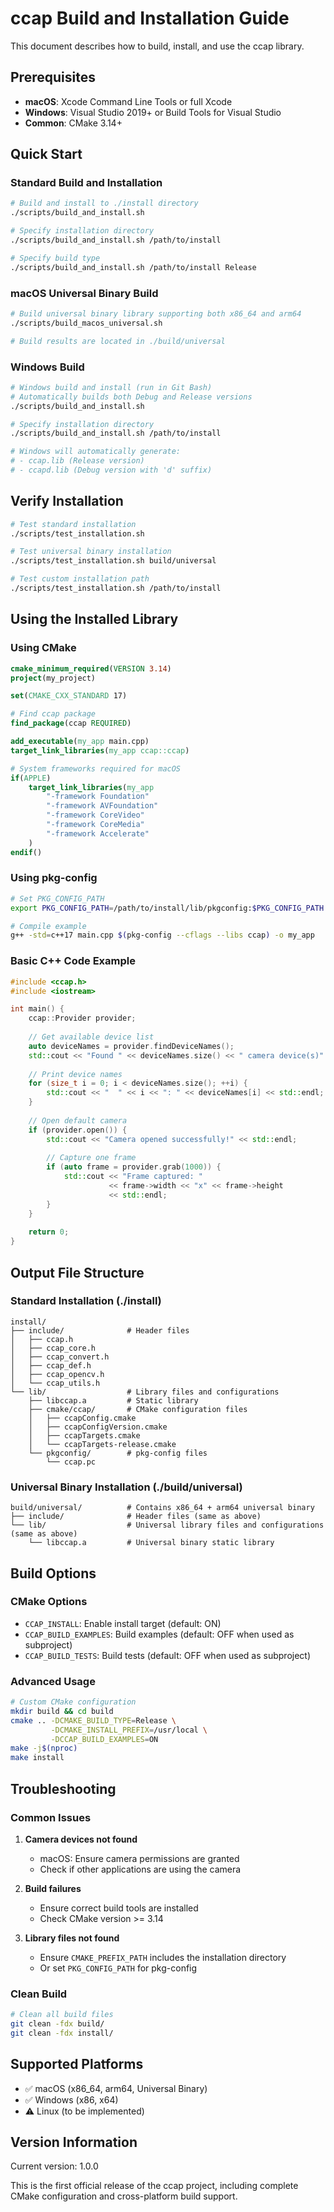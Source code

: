 # ccap Build and Installation Guide

This document describes how to build, install, and use the ccap library.

## Prerequisites

- **macOS**: Xcode Command Line Tools or full Xcode
- **Windows**: Visual Studio 2019+ or Build Tools for Visual Studio
- **Common**: CMake 3.14+

## Quick Start

### Standard Build and Installation

```bash
# Build and install to ./install directory
./scripts/build_and_install.sh

# Specify installation directory
./scripts/build_and_install.sh /path/to/install

# Specify build type
./scripts/build_and_install.sh /path/to/install Release
```

### macOS Universal Binary Build

```bash
# Build universal binary library supporting both x86_64 and arm64
./scripts/build_macos_universal.sh

# Build results are located in ./build/universal
```

### Windows Build

```bash
# Windows build and install (run in Git Bash)
# Automatically builds both Debug and Release versions
./scripts/build_and_install.sh

# Specify installation directory
./scripts/build_and_install.sh /path/to/install

# Windows will automatically generate:
# - ccap.lib (Release version)
# - ccapd.lib (Debug version with 'd' suffix)
```

## Verify Installation

```bash
# Test standard installation
./scripts/test_installation.sh

# Test universal binary installation
./scripts/test_installation.sh build/universal

# Test custom installation path
./scripts/test_installation.sh /path/to/install
```

## Using the Installed Library

### Using CMake

```cmake
cmake_minimum_required(VERSION 3.14)
project(my_project)

set(CMAKE_CXX_STANDARD 17)

# Find ccap package
find_package(ccap REQUIRED)

add_executable(my_app main.cpp)
target_link_libraries(my_app ccap::ccap)

# System frameworks required for macOS
if(APPLE)
    target_link_libraries(my_app 
        "-framework Foundation"
        "-framework AVFoundation" 
        "-framework CoreVideo"
        "-framework CoreMedia"
        "-framework Accelerate"
    )
endif()
```

### Using pkg-config

```bash
# Set PKG_CONFIG_PATH
export PKG_CONFIG_PATH=/path/to/install/lib/pkgconfig:$PKG_CONFIG_PATH

# Compile example
g++ -std=c++17 main.cpp $(pkg-config --cflags --libs ccap) -o my_app
```

### Basic C++ Code Example

```cpp
#include <ccap.h>
#include <iostream>

int main() {
    ccap::Provider provider;
    
    // Get available device list
    auto deviceNames = provider.findDeviceNames();
    std::cout << "Found " << deviceNames.size() << " camera device(s)" << std::endl;
    
    // Print device names
    for (size_t i = 0; i < deviceNames.size(); ++i) {
        std::cout << "  " << i << ": " << deviceNames[i] << std::endl;
    }
    
    // Open default camera
    if (provider.open()) {
        std::cout << "Camera opened successfully!" << std::endl;
        
        // Capture one frame
        if (auto frame = provider.grab(1000)) {
            std::cout << "Frame captured: " 
                      << frame->width << "x" << frame->height 
                      << std::endl;
        }
    }
    
    return 0;
}
```

## Output File Structure

### Standard Installation (./install)
```
install/
├── include/              # Header files
│   ├── ccap.h
│   ├── ccap_core.h
│   ├── ccap_convert.h
│   ├── ccap_def.h
│   ├── ccap_opencv.h
│   └── ccap_utils.h
└── lib/                  # Library files and configurations
    ├── libccap.a         # Static library
    ├── cmake/ccap/       # CMake configuration files
    │   ├── ccapConfig.cmake
    │   ├── ccapConfigVersion.cmake
    │   ├── ccapTargets.cmake
    │   └── ccapTargets-release.cmake
    └── pkgconfig/        # pkg-config files
        └── ccap.pc
```

### Universal Binary Installation (./build/universal)
```
build/universal/          # Contains x86_64 + arm64 universal binary
├── include/              # Header files (same as above)
└── lib/                  # Universal library files and configurations (same as above)
    └── libccap.a         # Universal binary static library
```

## Build Options

### CMake Options
- `CCAP_INSTALL`: Enable install target (default: ON)
- `CCAP_BUILD_EXAMPLES`: Build examples (default: OFF when used as subproject)
- `CCAP_BUILD_TESTS`: Build tests (default: OFF when used as subproject)

### Advanced Usage
```bash
# Custom CMake configuration
mkdir build && cd build
cmake .. -DCMAKE_BUILD_TYPE=Release \
         -DCMAKE_INSTALL_PREFIX=/usr/local \
         -DCCAP_BUILD_EXAMPLES=ON
make -j$(nproc)
make install
```

## Troubleshooting

### Common Issues

1. **Camera devices not found**
   - macOS: Ensure camera permissions are granted
   - Check if other applications are using the camera

2. **Build failures**
   - Ensure correct build tools are installed
   - Check CMake version >= 3.14

3. **Library files not found**
   - Ensure `CMAKE_PREFIX_PATH` includes the installation directory
   - Or set `PKG_CONFIG_PATH` for pkg-config

### Clean Build

```bash
# Clean all build files
git clean -fdx build/
git clean -fdx install/
```

## Supported Platforms

- ✅ macOS (x86_64, arm64, Universal Binary)
- ✅ Windows (x86, x64)
- ⚠️ Linux (to be implemented)

## Version Information

Current version: 1.0.0

This is the first official release of the ccap project, including complete CMake configuration and cross-platform build support.
